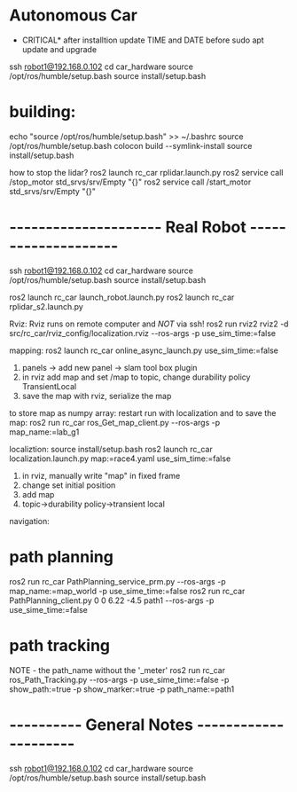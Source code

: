 # Autonomous Car
* CRITICAL*
after installtion update TIME and DATE before sudo apt update and upgrade


ssh robot1@192.168.0.102
cd car_hardware
source /opt/ros/humble/setup.bash
source install/setup.bash


# building:
echo "source /opt/ros/humble/setup.bash" >> ~/.bashrc
source /opt/ros/humble/setup.bash
colocon build --symlink-install
source install/setup.bash


how to stop the lidar?
ros2 launch rc_car rplidar.launch.py 
ros2 service call /stop_motor std_srvs/srv/Empty "{}"
ros2 service call /start_motor std_srvs/srv/Empty "{}"


# --------------------- Real Robot --------------------

ssh robot1@192.168.0.102
cd car_hardware
source /opt/ros/humble/setup.bash
source install/setup.bash

ros2 launch rc_car launch_robot.launch.py
ros2 launch rc_car rplidar_s2.launch.py 

Rviz:
Rviz runs on remote computer and *NOT* via ssh!
ros2 run rviz2 rviz2 -d src/rc_car/rviz_config/localization.rviz --ros-args -p use_sim_time:=false

mapping:
ros2 launch rc_car online_async_launch.py use_sim_time:=false
1. panels -> add new panel -> slam tool box plugin
2. in rviz add map and set /map to topic, change durability policy TransientLocal
2. save the map with rviz, serialize the map

to store map as numpy array:
restart
run with localization and to save the map:
ros2 run rc_car ros_Get_map_client.py --ros-args -p map_name:=lab_g1


localiztion:
source install/setup.bash
ros2 launch rc_car localization.launch.py map:=race4.yaml use_sim_time:=false
1. in rviz, manually write "map" in fixed frame
2. change set initial position
3. add map
4. topic->durability policy->transient local
<!-- ros2 launch rc_car localization_launch.py map:=my_lab3.yaml use_sim_time:=false -->


navigation:
# path planning
ros2 run rc_car PathPlanning_service_prm.py --ros-args -p map_name:=map_world -p use_sime_time:=false
ros2 run rc_car PathPlanning_client.py 0 0 6.22 -4.5 path1  --ros-args -p use_sime_time:=false
# path tracking
NOTE - the path_name without the '_meter'
ros2 run rc_car ros_Path_Tracking.py --ros-args -p use_sime_time:=false -p show_path:=true -p show_marker:=true -p path_name:=path1


# ---------- General Notes ---------------------




ssh robot1@192.168.0.102
cd car_hardware
source /opt/ros/humble/setup.bash
source install/setup.bash





